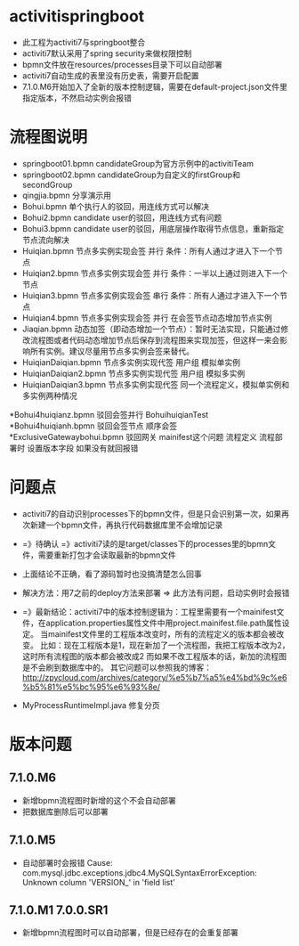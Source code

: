 # activitispringboot
* 此工程为activiti7与springboot整合
* activiti7默认采用了spring security来做权限控制
* bpmn文件放在resources/processes目录下可以自动部署
* activiti7自动生成的表里没有历史表，需要开启配置
* 7.1.0.M6开始加入了全新的版本控制逻辑，需要在default-project.json文件里指定版本，不然启动实例会报错
# 流程图说明
* springboot01.bpmn candidateGroup为官方示例中的activitiTeam
* springboot02.bpmn candidateGroup为自定义的firstGroup和secondGroup
* qingjia.bpmn 分享演示用
* Bohui.bpmn 单个执行人的驳回，用连线方式可以解决
* Bohui2.bpmn candidate user的驳回，用连线方式有问题
* Bohui3.bpmn candidate user的驳回，用底层操作取得节点信息，重新指定节点流向解决
* Huiqian.bpmn 节点多实例实现会签 并行 条件：所有人通过才进入下一个节点
* Huiqian2.bpmn 节点多实例实现会签 并行 条件：一半以上通过则进入下一个节点
* Huiqian3.bpmn 节点多实例实现会签 串行 条件：所有人通过才进入下一个节点
* Huiqian4.bpmn 节点多实例实现会签 并行 在会签节点动态增加节点实例
* Jiaqian.bpmn 动态加签（即动态增加一个节点）：暂时无法实现，只能通过修改流程图或者代码动态增加节点后保存到流程图来实现加签，但这样一来会影响所有实例。建议尽量用节点多实例会签来替代。
* HuiqianDaiqian.bpmn 节点多实例实现代签 用户组 模拟单实例
* HuiqianDaiqian2.bpmn 节点多实例实现代签 用户组 模拟多实例
* HuiqianDaiqian3.bpmn 节点多实例实现代签 同一个流程定义，模拟单实例和多实例两种情况


*Bohui4huiqianz.bpmn 驳回会签并行  BohuihuiqianTest
*Bohui4huiqianh.bpmn  驳回会签节点  顺序会签
*ExclusiveGatewaybohui.bpmn  驳回网关  mainifest这个问题 流程定义 流程部署时 设置版本字段 如果没有就回报错

# 问题点
* activiti7的自动识别processes下的bpmn文件，但是只会识别第一次，如果再次新建一个bpmn文件，再执行代码数据库里不会增加记录
* =》待确认 =》activiti7读的是target/classes下的processes里的bpmn文件，需要重新打包才会读取最新的bpmn文件
* 上面结论不正确，看了源码暂时也没搞清楚怎么回事
* 解决方法：用7之前的deploy方法来部署 => 此方法有问题，启动实例时会报错
* =》最新结论：activiti7中的版本控制逻辑为：工程里需要有一个mainifest文件，在application.properties属性文件中用project.mainifest.file.path属性设定。
当mainifest文件里的工程版本改变时，所有的流程定义的版本都会被改变。
比如：现在工程版本是1，现在新加了一个流程图，我把工程版本改为2，这时所有流程图的版本都会被改成2
而如果不改工程版本的话，新加的流程图是不会刷到数据库中的。
其它问题可以参照我的博客：http://zpycloud.com/archives/category/%e5%b7%a5%e4%bd%9c%e6%b5%81%e5%bc%95%e6%93%8e/

* MyProcessRuntimeImpl.java 修复分页

# 版本问题
## 7.1.0.M6
* 新增bpmn流程图时新增的这个不会自动部署
* 把数据库删除后可以部署
## 7.1.0.M5
* 自动部署时会报错
Cause: com.mysql.jdbc.exceptions.jdbc4.MySQLSyntaxErrorException: Unknown column 'VERSION_' in 'field list'
## 7.1.0.M1 7.0.0.SR1
* 新增bpmn流程图时可以自动部署，但是已经存在的会重复部署
